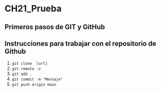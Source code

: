 # CH21_Prueba
Primeros pasos de GIT y GitHub
---
## Instrucciones para trabajar con el repositorio de Github


1. `git clone  [url]`
2. `git remote -v`
3. `git add .`
4. `git commit -m "Mensaje"`
5. `git push origin main`

